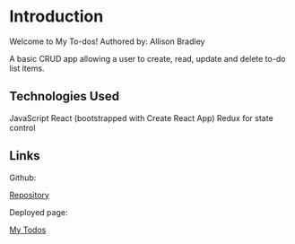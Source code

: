# Introduction

Welcome to My To-dos!
Authored by: Allison Bradley

A basic CRUD app allowing a user to create, read, update and delete to-do list items.

## Technologies Used

JavaScript
React (bootstrapped with Create React App)
Redux for state control

## Links

Github:

[Repository](https://github.com/BestBroBradley/todo-app)

Deployed page:

[My Todos](https://www.google.com/)
